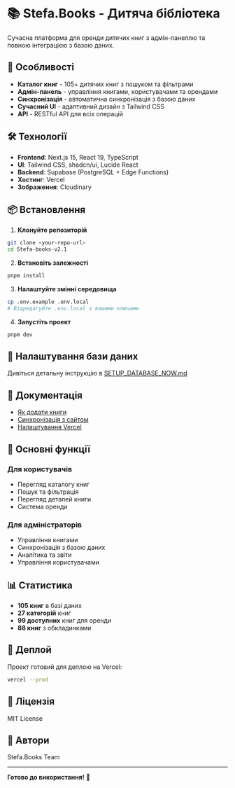 # 📚 Stefa.Books - Дитяча бібліотека

Сучасна платформа для оренди дитячих книг з адмін-панеллю та повною інтеграцією з базою даних.

## 🚀 Особливості

- **Каталог книг** - 105+ дитячих книг з пошуком та фільтрами
- **Адмін-панель** - управління книгами, користувачами та орендами
- **Синхронізація** - автоматична синхронізація з базою даних
- **Сучасний UI** - адаптивний дизайн з Tailwind CSS
- **API** - RESTful API для всіх операцій

## 🛠 Технології

- **Frontend**: Next.js 15, React 19, TypeScript
- **UI**: Tailwind CSS, shadcn/ui, Lucide React
- **Backend**: Supabase (PostgreSQL + Edge Functions)
- **Хостинг**: Vercel
- **Зображення**: Cloudinary

## 📦 Встановлення

1. **Клонуйте репозиторій**
```bash
git clone <your-repo-url>
cd Stefa-books-v2.1
```

2. **Встановіть залежності**
```bash
pnpm install
```

3. **Налаштуйте змінні середовища**
```bash
cp .env.example .env.local
# Відредагуйте .env.local з вашими ключами
```

4. **Запустіть проект**
```bash
pnpm dev
```

## 🔧 Налаштування бази даних

Дивіться детальну інструкцію в [SETUP_DATABASE_NOW.md](./SETUP_DATABASE_NOW.md)

## 📖 Документація

- [Як додати книги](./HOW_TO_ADD_BOOKS.md)
- [Синхронізація з сайтом](./SYNC_BOOKS_TO_SITE.md)
- [Налаштування Vercel](./VERCEL_DOCUMENTATION_REPORT.md)

## 🎯 Основні функції

### Для користувачів
- Перегляд каталогу книг
- Пошук та фільтрація
- Перегляд деталей книги
- Система оренди

### Для адміністраторів
- Управління книгами
- Синхронізація з базою даних
- Аналітика та звіти
- Управління користувачами

## 📊 Статистика

- **105 книг** в базі даних
- **27 категорій** книг
- **99 доступних** книг для оренди
- **88 книг** з обкладинками

## 🚀 Деплой

Проект готовий для деплою на Vercel:

```bash
vercel --prod
```

## 📝 Ліцензія

MIT License

## 👥 Автори

Stefa.Books Team

---

**Готово до використання!** 🎉